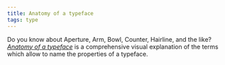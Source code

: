```yaml
---
title: Anatomy of a typeface
tags: type
---
```

Do you know about Aperture, Arm, Bowl, Counter, Hairline, and the like? *[Anatomy of a typeface](http://typedia.com/learn/only/anatomy-of-a-typeface/)* is a comprehensive visual explanation of the terms which allow to name the properties of a typeface.